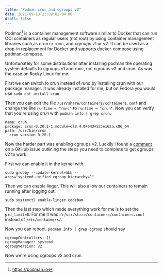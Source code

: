 ```yaml
---
title: "Podman crun and cgroups v2"
date: 2021-09-18T23:09:02-04:00
draft: false
---
```


Podman[^1] is a container management software similar to Docker that can run
OCI containers as regular users (not root) by using container management
libraries such as crun or runc, and cgroups v1 or v2. It can be used as a
drop-in replacement for Docker and supports docker-compose using
podman-compose.

Unfortunately for some distributions after installing podman the operating
system defaults to cgroups v1 and runc, not cgroups v2 and crun. As was the
case on Rocky Linux for me.

First we can switch to crun instead of runc by installing crun with our package
manager. It was already installed for me, but on Fedora you would use `sudo dnf
install crun`

Then you can edit the file `/usr/share/containers/containers.conf` and change
the line `runtime = "runc"` to `runtime = "crun"`. Now you can verify that
you're using crun with `podman info | grep crun`.

```
name: crun
package: crun-0.20.1-1.module+el8.4.0+643+525e162a.x86_64
path: /usr/bin/crun
  crun version 0.20.1
```

Now the harder part was enabling cgroups v2. Luckily I found a
[comment](https://github.com/containers/podman/issues/9410#issuecomment-785840320)
on a GitHub issue outlining the steps you need to complete to get cgroups v2 to
work.

First we can enable it in the kernel with

```
sudo grubby --update-kernel=ALL --args="systemd.unified_cgroup_hierarchy=1"
```

Then we can enable linger. This will also allow our containers to remain
running after logging out.

```
sudo systemctl enable-linger codebam
```

Then the last step which made everything work for me is to set the
`pid_limit=0`. For me it was in `/usr/share/containers/containers.conf` instead
of `/etc/containers/`.

Now you can reboot. `podman info | grep cgroup` should say

```
cgroupControllers: []
cgroupManager: systemd
cgroupVersion: v2
```

Now we're using cgroups v2 and crun.

[^1]: https://podman.io
